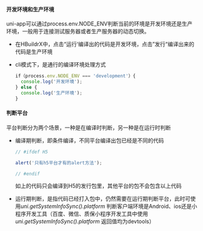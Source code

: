 #### 开发环境和生产环境

uni-app可以通过process.env.NODE_ENV判断当前的环境是开发环境还是生产环境，一般用于连接测试服务器或者生产服务器的动态切换。

+ 在HBuildrX中，点击“运行‘编译出的代码是开发环境，点击”发行“编译出来的代码是生产环境

+ cli模式下，是通行的编译环境处理方式

  ```javascript
  if（process.env.NODE_ENV === 'development'）{
  	console.log('开发环境');
  } else {
  	console.log('生产环境');
  }	
  ```

#### 判断平台

平台判断分为两个场景，一种是在编译时判断，另一种是在运行时判断

+ 编译期判断，即条件编译，不同平台编译出包已经是不同的代码

  ```javascript
  // #ifdef H5
  
  alert('只有h5平台才有的alert方法');
  
  // #endif
  ```

  如上的代码只会编译到H5的发行包里，其他平台的包不会包含以上代码

+ 运行期判断，是指代码已经打入包中，仍然需要在运行期判断平台，此时可使用*uni.getSystemInfoSync().platform*    判断客户端环境是Android、ios还是小程序开发工具（百度、微信、质保小程序开发工具中使用  *uni.getSystemInfoSync().platform*  返回值均为devtools）

  

